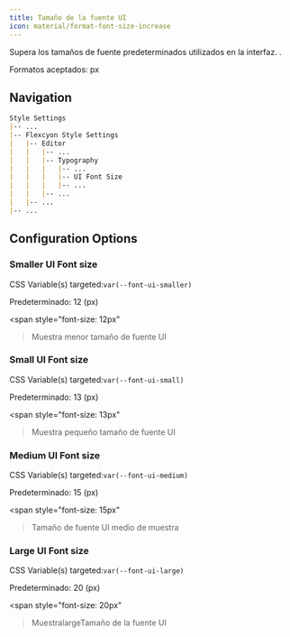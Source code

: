 ```yaml
---
title: Tamaño de la fuente UI
icon: material/format-font-size-increase
---
```


Supera los tamaños de fuente predeterminados utilizados en la interfaz.
.

Formatos aceptados: px

## Navigation

```md
Style Settings
|-- ...
|-- Flexcyon Style Settings
|   |-- Editor
|   |   |-- ...
|   |   |-- Typography
|   |   |   |-- ...
|   |   |   |-- UI Font Size
|   |   |   |-- ...
|   |   |-- ...
|   |-- ...
|-- ...
```

## Configuration Options

### Smaller UI Font size

CSS Variable(s) targeted:`var(--font-ui-smaller)`

Predeterminado: 12 (px)

<span style="font-size: 12px"
>Muestra menor tamaño de fuente UI</span>

### Small UI Font size

CSS Variable(s) targeted:`var(--font-ui-small)`

Predeterminado: 13 (px)

<span style="font-size: 13px"
>Muestra pequeño tamaño de fuente UI</span>

### Medium UI Font size

CSS Variable(s) targeted:`var(--font-ui-medium)`

Predeterminado: 15 (px)

<span style="font-size: 15px"
>Tamaño de fuente UI medio de muestra</span>

### Large UI Font size

CSS Variable(s) targeted:`var(--font-ui-large)`

Predeterminado: 20 (px)

<span style="font-size: 20px"
>MuestralargeTamaño de la fuente UI</span>
